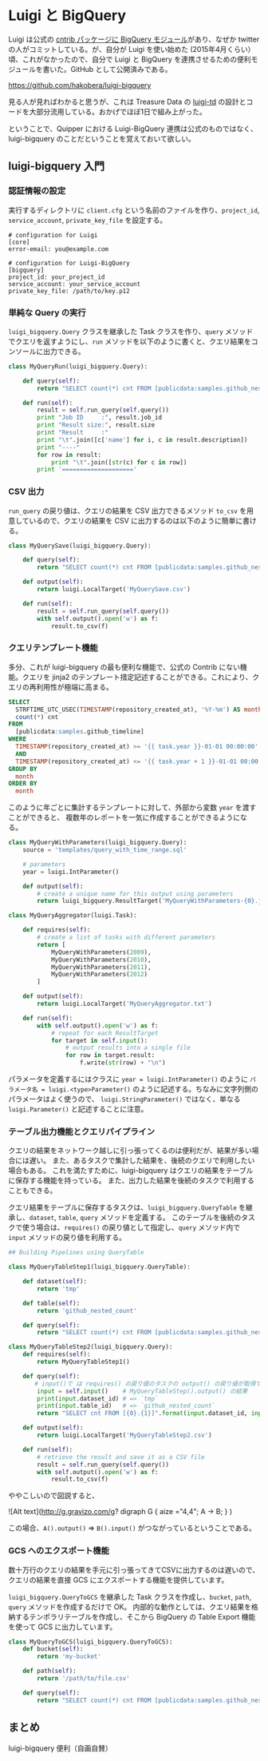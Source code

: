 # Luigi と BigQuery

Luigi は公式の [cntrib パッケージに BigQuery モジュール](https://github.com/spotify/luigi/blob/master/luigi/contrib/bigquery.py)があり、なぜか twitter の人がコミットしている。が、自分が Luigi を使い始めた (2015年4月くらい）頃、これがなかったので、自分で Luigi と BigQuery を連携させるための便利モジュールを書いた。GitHub として公開済みである。

https://github.com/hakobera/luigi-bigquery

見る人が見ればわかると思うが、これは Treasure Data の [luigi-td](https://github.com/treasure-data/luigi-td) の設計とコードを大部分流用している。おかげでほぼ1日で組み上がった。

ということで、Quipper における Luigi-BigQuery 連携は公式のものではなく、luigi-bigquery のことだということを覚えておいて欲しい。

## luigi-bigquery 入門

### 認証情報の設定

実行するディレクトリに `client.cfg` という名前のファイルを作り、`project_id`, `service_account`, `private_key_file` を設定する。

```
# configuration for Luigi
[core]
error-email: you@example.com

# configuration for Luigi-BigQuery
[bigquery]
project_id: your_project_id
service_account: your_service_account
private_key_file: /path/to/key.p12
```

### 単純な Query の実行

`luigi_bigquery.Query` クラスを継承した Task クラスを作り、`query` メソッドでクエリを返すようにし、`run` メソッドを以下のように書くと、クエリ結果をコンソールに出力できる。

```python
class MyQueryRun(luigi_bigquery.Query):

    def query(self):
        return "SELECT count(*) cnt FROM [publicdata:samples.github_nested]"

    def run(self):
        result = self.run_query(self.query())
        print "Job ID     :", result.job_id
        print "Result size:", result.size
        print "Result     :"
        print "\t".join([c['name'] for i, c in result.description])
        print "----"
        for row in result:
            print "\t".join([str(c) for c in row])
        print '===================='
```

### CSV 出力

`run_query` の戻り値は、クエリの結果を CSV 出力できるメソッド `to_csv` を用意しているので、クエリの結果を CSV に出力するのは以下のように簡単に書ける。

```python
class MyQuerySave(luigi_bigquery.Query):

    def query(self):
        return "SELECT count(*) cnt FROM [publicdata:samples.github_nested]"

    def output(self):
        return luigi.LocalTarget('MyQuerySave.csv')

    def run(self):
        result = self.run_query(self.query())
        with self.output().open('w') as f:
            result.to_csv(f)
```

### クエリテンプレート機能

多分、これが luigi-bigquery の最も便利な機能で、公式の Contrib にない機能。クエリを jinja2 のテンプレート措定記述することができる。これにより、クエリの再利用性が極端に高まる。

```sql
SELECT
  STRFTIME_UTC_USEC(TIMESTAMP(repository_created_at), '%Y-%m') AS month,
  count(*) cnt
FROM
  [publicdata:samples.github_timeline]
WHERE
  TIMESTAMP(repository_created_at) >= '{{ task.year }}-01-01 00:00:00'
  AND
  TIMESTAMP(repository_created_at) <= '{{ task.year + 1 }}-01-01 00:00:00'
GROUP BY
  month
ORDER BY
  month
```

このように年ごとに集計するテンプレートに対して、外部から変数 `year` を渡すことができると、
複数年のレポートを一気に作成することができるようになる。

```python
class MyQueryWithParameters(luigi_bigquery.Query):
    source = 'templates/query_with_time_range.sql'

    # parameters
    year = luigi.IntParameter()

    def output(self):
        # create a unique name for this output using parameters
        return luigi_bigquery.ResultTarget('MyQueryWithParameters-{0}.job'.format(self.year))

class MyQueryAggregator(luigi.Task):

    def requires(self):
        # create a list of tasks with different parameters
        return [
            MyQueryWithParameters(2009),
            MyQueryWithParameters(2010),
            MyQueryWithParameters(2011),
            MyQueryWithParameters(2012)
        ]

    def output(self):
        return luigi.LocalTarget('MyQueryAggregator.txt')

    def run(self):
        with self.output().open('w') as f:
            # repeat for each ResultTarget
            for target in self.input():
                # output results into a single file
                for row in target.result:
                    f.write(str(row) + "\n")
```

パラメータを定義するにはクラスに `year = luigi.IntParameter()` のように
`パラメータ名 = luigi.<type>Parameter()` のように記述する。ちなみに文字列側のパラメータはよく使うので、
`luigi.StringParameter()` ではなく、単なる `luigi.Parameter()` と記述することに注意。

### テーブル出力機能とクエリパイプライン

クエリの結果をネットワーク越しに引っ張ってくるのは便利だが、結果が多い場合には遅い。
また、あるタスクで集計した結果を、後続のクエリで利用したい場合もある。
これを満たすために、luigi-bigquery はクエリの結果をテーブルに保存する機能を持っている。
また、出力した結果を後続のタスクで利用することもできる。

クエリ結果をテーブルに保存するタスクは、`luigi_bigquery.QueryTable` を継承し、`dataset`, `table`, `query` メソッドを定義する。
このテーブルを後続のタスクで使う場合は、`requires()` の戻り値として指定し、`query` メソッド内で `input` メソッドの戻り値を利用する。

```python
## Building Pipelines using QueryTable

class MyQueryTableStep1(luigi_bigquery.QueryTable):

    def dataset(self):
        return 'tmp'

    def table(self):
        return 'github_nested_count'

    def query(self):
        return "SELECT count(*) cnt FROM [publicdata:samples.github_nested]"

class MyQueryTableStep2(luigi_bigquery.Query):
    def requires(self):
        return MyQueryTableStep1()

    def query(self):
    　　# input()で は requires() の戻り値のタスクの output() の戻り値が取得できる
        input = self.input()    # MyQueryTableStep().output() の結果
        print(input.dataset_id) # => `tmp`
        print(input.table_id)   # => `github_nested_count`
        return "SELECT cnt FROM [{0}.{1}]".format(input.dataset_id, input.table_id)

    def output(self):
        return luigi.LocalTarget('MyQueryTableStep2.csv')

    def run(self):
        # retrieve the result and save it as a CSV file
        result = self.run_query(self.query())
        with self.output().open('w') as f:
            result.to_csv(f)
```

ややこしいので図説すると、

![Alt text](http://g.gravizo.com/g?
digraph G {
aize ="4,4";
A -> B;
}
)

この場合、`A().output()` => `B().input()` がつながっているということである。

### GCS へのエクスポート機能

数十万行のクエリの結果を手元に引っ張ってきてCSVに出力するのは遅いので、
クエリの結果を直接 GCS にエクスポートする機能を提供しています。

`luigi_bigquery.QueryToGCS` を継承した Task クラスを作成し、`bucket`, `path`, `query` メソッドを作成するだけで OK。
内部的な動作としては、クエリ結果を格納するテンポラリテーブルを作成し、そこから BigQuery の Table Export 機能を使って GCS に出力しています。

```python
class MyQueryToGCS(luigi_bigquery.QueryToGCS):
    def bucket(self):
        return 'my-bucket'

    def path(self):
        return '/path/to/file.csv'

    def query(self):
        return "SELECT count(*) cnt FROM [publicdata:samples.github_nested]"
```

## まとめ

luigi-bigquery 便利（自画自賛）
